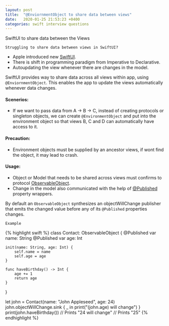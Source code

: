 ```yaml
---
layout: post
title:  "@EnviornmentObject to share data between views"
date:   2020-01-25 21:53:23 +0400
categories: swift interview questions
---
```

SwiftUI to share data between the Views 

`Struggling to share data between views in SwiftUI?`

- Apple introduced new [SwiftUI][swiftui].
- There is shift in programming paradigm from Imperative to Declarative.
- Autoupdating the view whenever there are changes in the model.

SwiftUI provides way to share data across all views within app, using `@EnviornmentObject`. This enables the app to update the views automatically whenever data changes. 

#### Scenerios:
- If we want to pass data from A -> B -> C, instead of creating protocols or singleton objects, we can create `@EnvironmentObject` and put into the environment object so that views B, C and D can automatically have access to it.

#### Precaution:
- Environment objects must be supplied by an ancestor views, if wont find the object, it may lead to crash.

#### Usage:
- Object or Model that needs to be shared across views must confirms to protocol [ObservableObject][observableobject].
- Change in the model also communicated with the help of [@Published][published] property wrappers.

By default an `ObservableObject` synthesizes an objectWillChange publisher that emits the changed value before any of its `@Published` properties changes.

`Example`

{% highlight swift %}
 class Contact: ObservableObject {
    @Published var name: String
    @Published var age: Int

    init(name: String, age: Int) {
        self.name = name
        self.age = age
    }

    func haveBirthday() -> Int {
        age += 1
        return age
    }
}

let john = Contact(name: "John Appleseed", age: 24)
john.objectWillChange.sink { _ in print("\(john.age) will change") }
print(john.haveBirthday())
// Prints "24 will change"
// Prints "25"
{% endhighlight %}

[swiftui]: https://developer.apple.com/xcode/swiftui/
[published]: https://developer.apple.com/documentation/combine/published
[observableobject]: https://developer.apple.com/documentation/combine/observableobject
